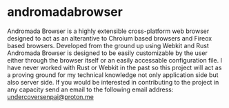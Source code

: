 # andromadabrowser

Andromada Browser is a highly extensible cross-platform web browser designed to act as an alterantive to Chroium based browsers and Fireox based browsers. Developed from the ground up using Webkit and Rust Andromada Browser is designed to be easily customizable by the user either through the browser itself or an easily accessable configuration file. I have never worked with Rust or Webkit in the past so this project will act as a proving ground for my technical knowledge not only application side but also server side. If you would be interested in contributing to the project in any capacity send an email to the following email address:
undercoversenpai@proton.me
